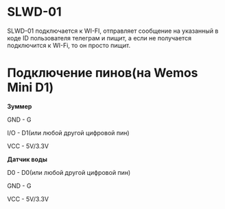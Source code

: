# SLWD-01
SLWD-01 подключается к WI-FI, отправляет сообщение на указанный в коде ID пользователя телеграм и пищит, а если не получается подключится к WI-Fi, то он просто пищит.
# Подключение пинов(на Wemos Mini D1)
__Зуммер__

GND - G

I/O - D1(или любой другой цифровой пин)

VCC - 5V/3.3V

__Датчик воды__

D0 - D0(или любой другой цифровой пин)

GND - G

VCC - 5V/3.3V
